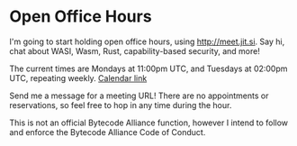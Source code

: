 # Open Office Hours

I'm going to start holding open office hours, using http://meet.jit.si. Say hi, chat about WASI, Wasm, Rust, capability-based security, and more!

The current times are Mondays at 11:00pm UTC, and Tuesdays at 02:00pm UTC, repeating weekly. [Calendar link](https://user.fm/calendar/v1-a36d75241c715d7735cec38a8eb29632/Office%20Hours.ics)

Send me a message for a meeting URL! There are no appointments or reservations, so feel free to hop in any time during the hour.

This is not an official Bytecode Alliance function, however I intend to follow and enforce the Bytecode Alliance Code of Conduct.
